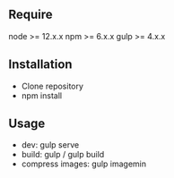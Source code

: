 ## Require
node >= 12.x.x
npm >= 6.x.x
gulp >= 4.x.x

## Installation
- Clone repository
- npm install

## Usage
- dev:              gulp serve
- build:            gulp / gulp build
- compress images:  gulp imagemin  